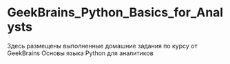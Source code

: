 # GeekBrains_Python_Basics_for_Analysts
Здесь размещены выполненные домашние задания по курсу от GeekBrains Основы языка Python для аналитиков
